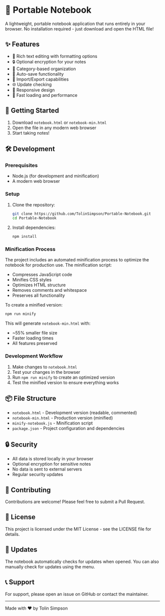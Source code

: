 # 📝 Portable Notebook

A lightweight, portable notebook application that runs entirely in your browser. No installation required - just download and open the HTML file!

## ✨ Features

- 📝 Rich text editing with formatting options
- 🔒 Optional encryption for your notes
- 📂 Category-based organization
- 💾 Auto-save functionality
- 🔄 Import/Export capabilities
- 🌐 Update checking
- 📱 Responsive design
- 🚀 Fast loading and performance

## 🚀 Getting Started

1. Download `notebook.html` or `notebook-min.html`
2. Open the file in any modern web browser
3. Start taking notes!

## 🛠️ Development

### Prerequisites

- Node.js (for development and minification)
- A modern web browser

### Setup

1. Clone the repository:
   ```bash
   git clone https://github.com/TolinSimpson/Portable-Notebook.git
   cd Portable-Notebook
   ```

2. Install dependencies:
   ```bash
   npm install
   ```

### Minification Process

The project includes an automated minification process to optimize the notebook for production use. The minification script:

- Compresses JavaScript code
- Minifies CSS styles
- Optimizes HTML structure
- Removes comments and whitespace
- Preserves all functionality

To create a minified version:

```bash
npm run minify
```

This will generate `notebook-min.html` with:
- ~55% smaller file size
- Faster loading times
- All features preserved

### Development Workflow

1. Make changes to `notebook.html`
2. Test your changes in the browser
3. Run `npm run minify` to create an optimized version
4. Test the minified version to ensure everything works

## 📦 File Structure

- `notebook.html` - Development version (readable, commented)
- `notebook-min.html` - Production version (minified)
- `minify-notebook.js` - Minification script
- `package.json` - Project configuration and dependencies

## 🔒 Security

- All data is stored locally in your browser
- Optional encryption for sensitive notes
- No data is sent to external servers
- Regular security updates

## 🤝 Contributing

Contributions are welcome! Please feel free to submit a Pull Request.

## 📝 License

This project is licensed under the MIT License - see the LICENSE file for details.

## 🔄 Updates

The notebook automatically checks for updates when opened. You can also manually check for updates using the menu.

## 📞 Support

For support, please open an issue on GitHub or contact the maintainer.

---

Made with ❤️ by Tolin Simpson 